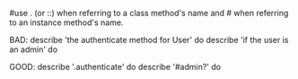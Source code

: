 #use . (or ::) when referring to a class method's name and # when referring to an instance method's name. 

BAD:
describe 'the authenticate method for User' do
describe 'if the user is an admin' do

GOOD:
describe '.authenticate' do
describe '#admin?' do

